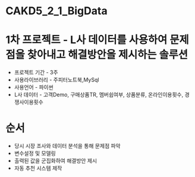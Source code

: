# CAKD5_2_1_BigData
# 1차 프로젝트 - L사 데이터를 사용하여 문제점을 찾아내고 해결방안을 제시하는 솔루션
- 프로젝트 기간 - 3주
- 사용라이브러리 - 주피터노트북,MySql
- 사용언어 - 파이썬
- L사 데이터 - 고객Demo, 구매상품TR, 멤버쉽여부, 상품분류, 온라인이용횟수, 경쟁사이용횟수
# 순서
- 당시 시장 조사와 데이터 분석을 통해 문제점 파악
- 변수설정 및 모델링
- 출력된 값을 군집화하여 해결방안 제시
- 자동 추천 시스템 제작
